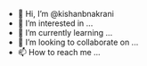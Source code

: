 - 👋 Hi, I’m @kishanbnakrani
- 👀 I’m interested in ...
- 🌱 I’m currently learning ...
- 💞️ I’m looking to collaborate on ...
- 📫 How to reach me ...

<!---
kishanbnakrani/kishanbnakrani is a ✨ special ✨ repository because its `README.md` (this file) appears on your GitHub profile.
You can click the Preview link to take a look at your changes.
--->
